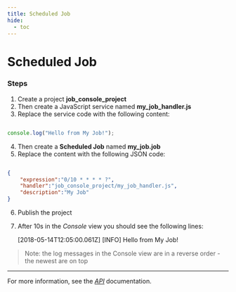 ```yaml
---
title: Scheduled Job
hide:
  - toc
---
```


Scheduled Job
===

### Steps


1. Create a project **job_console_project**
2. Then create a JavaScript service named **my_job_handler.js**
3. Replace the service code with the following content:

```javascript

console.log("Hello from My Job!");

```

4. Then create a **Scheduled Job** named **my_job.job**
5. Replace the content with the following JSON code:

```json

{
	"expression":"0/10 * * * * ?",
	"handler":"job_console_project/my_job_handler.js",
	"description":"My Job"
}

```

6. Publish the project
8. After 10s in the *Console* view you should see the following lines:

	[2018-05-14T12:05:00.061Z] [INFO] Hello from My Job!

> Note: the log messages in the Console view are in a reverse order - the newest are on top

---

For more information, see the *[API](../../../api/)* documentation.
